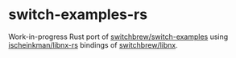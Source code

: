 # switch-examples-rs

Work-in-progress Rust port of [switchbrew/switch-examples] using [ischeinkman/libnx-rs] bindings of [switchbrew/libnx].

[switchbrew/switch-examples]: https://github.com/switchbrew/switch-examples
[ischeinkman/libnx-rs]: https://github.com/ischeinkman/libnx-rs
[switchbrew/libnx]: https://github.com/switchbrew/libnx